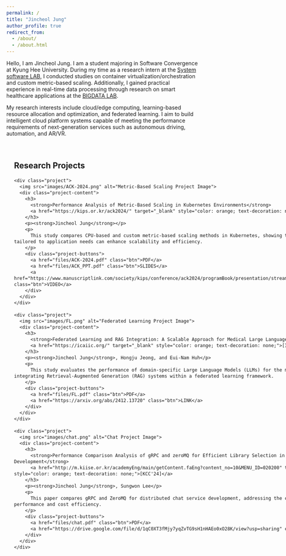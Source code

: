 ```yaml
---
permalink: /
title: "Jincheol Jung"
author_profile: true
redirect_from:
  - /about/
  - /about.html
---
```


Hello, I am Jincheol Jung. I am a student majoring in Software Convergence at Kyung Hee University. During my time as a research intern at the [System software LAB](https://ss.korea.ac.kr/), I conducted studies on container virtualization/orchestration and custom metric-based scaling. Additionally, I gained practical experience in real-time data processing through research on smart healthcare applications at the [BIGDATA LAB](http://allbigdata.khu.ac.kr/).

My research interests include cloud/edge computing, learning-based resource allocation and optimization, and federated learning. I aim to build intelligent cloud platform systems capable of meeting the performance requirements of next-generation services such as autonomous driving, automation, and AR/VR.


<style>
  .container {
    display: flex;
    justify-content: space-between; /* Research Projects와 Sidebar를 양옆으로 배치 */
    max-width: 1400px; /* 전체 컨테이너의 최대 너비 */
    margin: 0 auto; /* 화면 가운데 정렬 */
    padding: 20px;
  }

  .main-content {
    flex: 3; /* Research Projects가 더 넓게 표시되도록 설정 */
    margin-right: 30px; /* Sidebar와의 간격 */
  }

  .project {
    display: flex;
    align-items: flex-start;
    gap: 20px; /* 이미지와 텍스트 사이 간격 */
    margin-bottom: 40px; /* 프로젝트 간 간격 */
  }

  .project img {
    max-width: 250px; /* 이미지 크기 고정 */
    height: auto;
    border-radius: 5px; /* 이미지 모서리를 둥글게 설정 */
  }

  .project-content {
    flex: 1; /* 설명 부분이 남은 공간을 차지 */
    font-size: 16px; /* 텍스트 크기 */
    line-height: 1.6; /* 텍스트 줄 간격 */
  }

  .sidebar {
    flex: 1; /* Sidebar의 비율 */
    max-width: 320px; /* Sidebar의 최대 너비 */
    background-color: #f9f9f9;
    padding: 15px;
    border-radius: 8px;
    box-shadow: 0 4px 6px rgba(0, 0, 0, 0.1);
    position: sticky; /* Sidebar를 화면에 고정 */
    top: 20px; /* 상단에서 거리 */
  }

  .news-item {
    margin-bottom: 15px;
    font-size: 14px;
    line-height: 1.4;
  }
</style>

<div class="container">
  <!-- Main Content: Research Projects -->
  <div class="main-content">
    <h2>Research Projects</h2>

    <div class="project">
      <img src="images/ACK-2024.png" alt="Metric-Based Scaling Project Image">
      <div class="project-content">
        <h3>
          <strong>Performance Analysis of Metric-Based Scaling in Kubernetes Environments</strong>
          <a href="https://kips.or.kr/ack2024/" target="_blank" style="color: orange; text-decoration: none;">[ACK'24]</a>
        </h3>
        <p><strong>Jincheol Jung</strong></p>
        <p>
          This study compares CPU-based and custom metric-based scaling methods in Kubernetes, showing that custom metrics tailored to application needs can enhance scalability and efficiency.
        </p>
        <div class="project-buttons">
          <a href="files/ACK-2024.pdf" class="btn">PDF</a>
          <a href="files/ACK_PPT.pdf" class="btn">SLIDES</a>
          <a href="https://www.manuscriptlink.com/society/kips/conference/ack2024/programBook/presentation/streaming/mv/KIPS_C2024B0377" class="btn">VIDEO</a>
        </div>
      </div>
    </div>

    <div class="project">
      <img src="images/FL.png" alt="Federated Learning Project Image">
      <div class="project-content">
        <h3>
          <strong>Federated Learning and RAG Integration: A Scalable Approach for Medical Large Language Models</strong>
          <a href="https://icaiic.org/" target="_blank" style="color: orange; text-decoration: none;">[ICAIIC'25]</a>
        </h3>
        <p><strong>Jincheol Jung</strong>, Hongju Jeong, and Eui-Nam Huh</p>
        <p>
          This study evaluates the performance of domain-specific Large Language Models (LLMs) for the medical field by integrating Retrieval-Augmented Generation (RAG) systems within a federated learning framework.
        </p>
        <div class="project-buttons">
          <a href="files/FL.pdf" class="btn">PDF</a>
          <a href="https://arxiv.org/abs/2412.13720" class="btn">LINK</a>
        </div>
      </div>
    </div>

    <div class="project">
      <img src="images/chat.png" alt="Chat Project Image">
      <div class="project-content">
        <h3>
          <strong>Performance Comparison Analysis of gRPC and zeroMQ for Efficient Library Selection in Chat Service Development</strong>
          <a href="http://m.kiise.or.kr/academyEng/main/getContent.faEng?content_no=10&MENU_ID=020200" target="_blank" style="color: orange; text-decoration: none;">[KCC'24]</a>
        </h3>
        <p><strong>Jincheol Jung</strong>, Sungwon Lee</p>
        <p>
          This paper compares gRPC and ZeroMQ for distributed chat service development, addressing the challenge of balancing performance and cost efficiency.
        </p>
        <div class="project-buttons">
          <a href="files/chat.pdf" class="btn">PDF</a>
          <a href="https://drive.google.com/file/d/1qC0XT3fMjy7yqZvTG9sH1nHAEo0xO28K/view?usp=sharing" class="btn">SLIDES</a>
        </div>
      </div>
    </div>
  </div>

  <!-- Sidebar -->
  <div class="sidebar">
    <h2>News</h2>
    <div class="news-item">
      <p><strong> 2025:</strong> ICAIIC'25 paper accepted on Federated Learning and RAG Integration: A Scalable Approach for Medical Large Language Models</p>
    </div>
    <div class="news-item">
      <p><strong>Nov 2024:</strong> Presented Performance Analysis of Metric-Based Scaling at ACK'24 </p>
    </div>
    <div class="news-item">
      <p><strong>June 2024:</strong> Presented gRPC and ZeroMQ Comparison for Chat Services at KIISE'24. </p>
    </div>
    <div class="news-item">
      <p><strong>Dec 2023 - Sep 2024:</strong> Joined the System Software Lab as an intern. Worked on projects related to container orchestration and resource allocation/scaling. </p>
    </div>
    <div class="news-item">
      <p><strong>Dec 2022 - Feb 2023:</strong> Joined the BIGDATA Lab as an intern. Worked on data extraction and analysis using Azure Kinect DK. </p>
    </div>
  </div>
</div>
